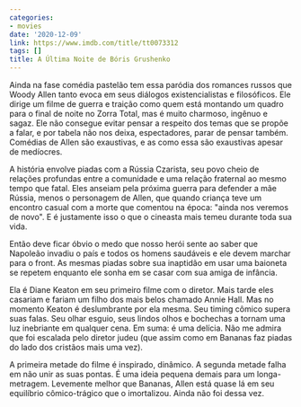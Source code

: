 ```yaml
---
categories:
- movies
date: '2020-12-09'
link: https://www.imdb.com/title/tt0073312
tags: []
title: A Última Noite de Bóris Grushenko
---
```


Ainda na fase comédia pastelão tem essa paródia dos romances russos que Woody Allen tanto evoca em seus diálogos existencialistas e filosóficos. Ele dirige um filme de guerra e traição como quem está montando um quadro para o final de noite no Zorra Total, mas é muito charmoso, ingênuo e sagaz. Ele não consegue evitar pensar a respeito dos temas que se propõe a falar, e por tabela não nos deixa, espectadores, parar de pensar também. Comédias de Allen são exaustivas, e as como essa são exaustivas apesar de medíocres.

A história envolve piadas com a Rússia Czarista, seu povo cheio de relações profundas entre a comunidade e uma relação fraternal ao mesmo tempo que fatal. Eles anseiam pela próxima guerra para defender a mãe Rússia, menos o personagem de Allen, que quando criança teve um encontro casual com a morte que comentou na época: "ainda nos veremos de novo". E é justamente isso o que o cineasta mais temeu durante toda sua vida.

Então deve ficar óbvio o medo que nosso herói sente ao saber que Napoleão invadiu o país e todos os homens saudáveis e ele devem marchar para o front. As mesmas piadas sobre sua inaptidão em usar uma baioneta se repetem enquanto ele sonha em se casar com sua amiga de infância.

Ela é Diane Keaton em seu primeiro filme com o diretor. Mais tarde eles casariam e fariam um filho dos mais belos chamado Annie Hall. Mas no momento Keaton é deslumbrante por ela mesma. Seu timing cômico supera suas falas. Seu olhar esguio, seus lindos olhos e bochechas a tornam uma luz inebriante em qualquer cena. Em suma: é uma delícia. Não me admira que foi escalada pelo diretor judeu (que assim como em Bananas faz piadas do lado dos cristãos mais uma vez).

A primeira metade do filme é inspirado, dinâmico. A segunda metade falha em não unir as suas pontas. É uma ideia pequena demais para um longa-metragem. Levemente melhor que Bananas, Allen está quase lá em seu equilíbrio cômico-trágico que o imortalizou. Ainda não foi dessa vez.